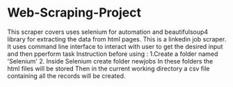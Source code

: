 # Web-Scraping-Project
This scraper covers uses selenium for automation and beautifulsoup4 library for extracting the data from html pages.
This is a linkedin job scraper. It uses command line interface to interact with user to get the desired input and then pperform task
Instruction before using :
        1.Create a folder named 'Selenium' 
        2. Inside Selenium create folder newjobs
In these folders the html files will be stored
Then in the current working directory a csv file containing all the records will be created.
